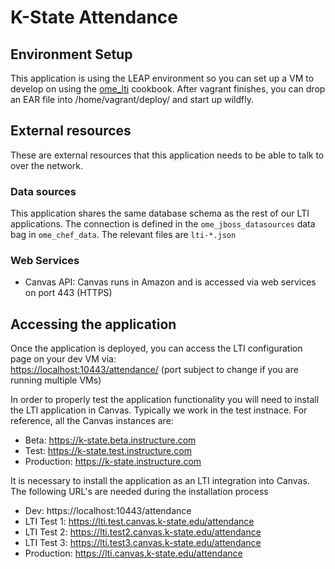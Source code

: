 K-State Attendance
==========

Environment Setup
------------
This application is using the LEAP environment so you can set up a VM to develop on using the [ome_lti](https://github.com/kstateome/ome_lti) cookbook. After vagrant finishes, you can drop an EAR file into /home/vagrant/deploy/ and start up wildfly.

External resources
------------
These are external resources that this application needs to be able to talk to over the network.

### Data sources
This application shares the same database schema as the rest of our LTI applications. The connection is defined in the `ome_jboss_datasources` data bag in `ome_chef_data`. The relevant files are `lti-*.json`

### Web Services
- Canvas API: Canvas runs in Amazon and is accessed via web services on port 443 (HTTPS)

Accessing the application
------------
Once the application is deployed, you can access the LTI configuration page on your dev VM via:  
[https://localhost:10443/attendance/](https://localhost:10443/attendance/) (port subject to change if you are running multiple VMs)

In order to properly test the application functionality you will need to install the LTI application in Canvas. Typically we work in the test instnace. For reference, all the Canvas instances are:
- Beta: https://k-state.beta.instructure.com
- Test: https://k-state.test.instructure.com
- Production: https://k-state.instructure.com

It is necessary to install the application as an LTI integration into Canvas. The following URL's are needed during the installation process
- Dev: https://localhost:10443/attendance
- LTI Test 1: https://lti.test.canvas.k-state.edu/attendance
- LTI Test 2: https://lti.test2.canvas.k-state.edu/attendance
- LTI Test 3: https://lti.test3.canvas.k-state.edu/attendance
- Production: https://lti.canvas.k-state.edu/attendance
